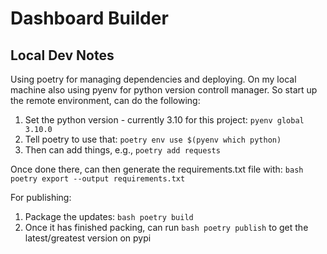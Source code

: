 # Dashboard Builder



## Local Dev Notes

Using poetry for managing dependencies and deploying. On my local machine also using pyenv for python version controll manager. So start up the remote 
environment, can do the following:

1. Set the python version - currently 3.10 for this project: `pyenv global 3.10.0`
2. Tell poetry to use that: `poetry env use $(pyenv which python)` 
3. Then can add things, e.g., `poetry add requests` 

Once done there, can then generate the requirements.txt file with:
```bash poetry export --output requirements.txt```

For publishing: 
1. Package the updates: ```bash poetry build``` 
2. Once it has finished packing, can run ```bash poetry publish``` to get the latest/greatest version on pypi 
